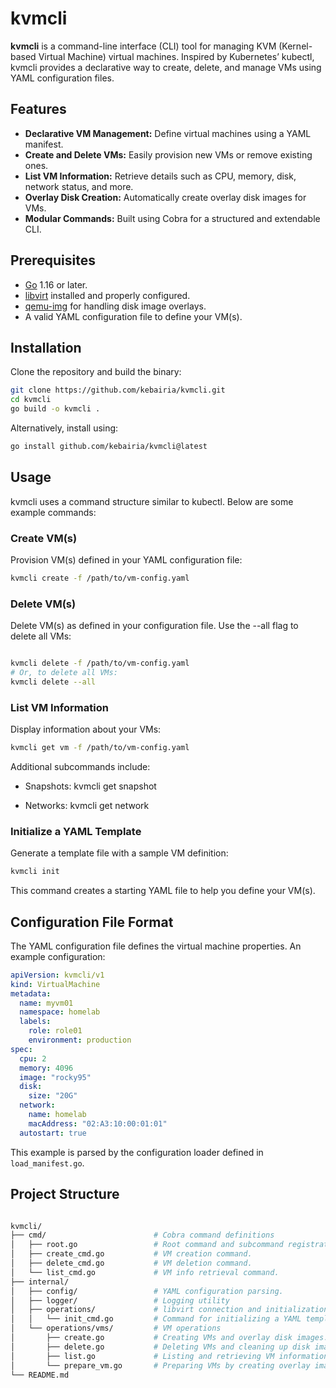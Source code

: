 # kvmcli

**kvmcli** is a command-line interface (CLI) tool for managing KVM (Kernel-based Virtual Machine) virtual machines. Inspired by Kubernetes’ kubectl, kvmcli provides a declarative way to create, delete, and manage VMs using YAML configuration files.

## Features

- **Declarative VM Management:** Define virtual machines using a YAML manifest.
- **Create and Delete VMs:** Easily provision new VMs or remove existing ones.
- **List VM Information:** Retrieve details such as CPU, memory, disk, network status, and more.
- **Overlay Disk Creation:** Automatically create overlay disk images for VMs.
- **Modular Commands:** Built using Cobra for a structured and extendable CLI.

## Prerequisites

- [Go](https://golang.org) 1.16 or later.
- [libvirt](https://libvirt.org/) installed and properly configured.
- [qemu-img](https://www.qemu.org/docs/master/tools/qemu-img.html) for handling disk image overlays.
- A valid YAML configuration file to define your VM(s).

## Installation

Clone the repository and build the binary:

```bash
git clone https://github.com/kebairia/kvmcli.git
cd kvmcli
go build -o kvmcli .
```

Alternatively, install using:

```bash
go install github.com/kebairia/kvmcli@latest
```

## Usage

kvmcli uses a command structure similar to kubectl. Below are some example commands:

### Create VM(s)

Provision VM(s) defined in your YAML configuration file:

```bash
kvmcli create -f /path/to/vm-config.yaml
```

### Delete VM(s)

Delete VM(s) as defined in your configuration file. Use the --all flag to delete all VMs:

```bash

kvmcli delete -f /path/to/vm-config.yaml
# Or, to delete all VMs:
kvmcli delete --all
```

### List VM Information

Display information about your VMs:

```bash
kvmcli get vm -f /path/to/vm-config.yaml
```

Additional subcommands include:

- Snapshots: kvmcli get snapshot

- Networks: kvmcli get network

### Initialize a YAML Template

Generate a template file with a sample VM definition:

```bash
kvmcli init
```

This command creates a starting YAML file to help you define your VM(s).

## Configuration File Format

The YAML configuration file defines the virtual machine properties. An example configuration:

```yaml
apiVersion: kvmcli/v1
kind: VirtualMachine
metadata:
  name: myvm01
  namespace: homelab
  labels:
    role: role01
    environment: production
spec:
  cpu: 2
  memory: 4096
  image: "rocky95"
  disk:
    size: "20G"
  network:
    name: homelab
    macAddress: "02:A3:10:00:01:01"
  autostart: true
```

This example is parsed by the configuration loader defined in `load_manifest.go`.

## Project Structure

```graphql

kvmcli/
├── cmd/                        # Cobra command definitions
│   ├── root.go                 # Root command and subcommand registration.
│   ├── create_cmd.go           # VM creation command.
│   ├── delete_cmd.go           # VM deletion command.
│   └── list_cmd.go             # VM info retrieval command.
├── internal/
│   ├── config/                 # YAML configuration parsing.
│   ├── logger/                 # Logging utility
│   ├── operations/             # libvirt connection and initialization.
│   │   └── init_cmd.go         # Command for initializing a YAML template.
│   └── operations/vms/         # VM operations
│       ├── create.go           # Creating VMs and overlay disk images.
│       ├── delete.go           # Deleting VMs and cleaning up disk images.
│       ├── list.go             # Listing and retrieving VM information.
│       └── prepare_vm.go       # Preparing VMs by creating overlay images.
└── README.md
```

